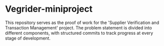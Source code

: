 # Vegrider-miniproject
This repository serves as the proof of work for the 'Supplier Verification and Transaction Management' project. The problem statement is divided into different components, with structured commits to track progress at every stage of development. 
